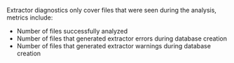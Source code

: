 Extractor diagnostics only cover files that were seen during the analysis, metrics include:
- Number of files successfully analyzed
- Number of files that generated extractor errors during database creation
- Number of files that generated extractor warnings during database creation
